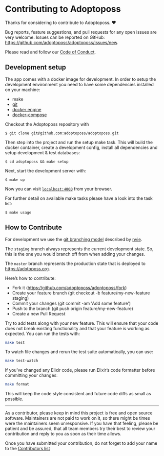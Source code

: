 # Contributing to Adoptoposs

Thanks for considering to contribute to Adoptoposs. ❤

Bug reports, feature suggestions, and pull requests for any open issues are very welcome. Issues can be reported on GitHub: https://github.com/adoptoposs/adoptoposs/issues/new.

Please read and follow our [Code of Conduct](https://github.com/adoptoposs/adoptoposs/blob/master/CODE_OF_CONDUCT.md).

## Development setup

The app comes with a docker image for development. 
In order to setup the development environment you need to have some dependencies installed on your machine:

- make
- [git](https://git-scm.com/downloads)
- [docker engine](https://docs.docker.com/install/)
- [docker-compose](https://docs.docker.com/compose/install/)

Checkout the Adoptoposs repository with

```
$ git clone git@github.com:adoptoposs/adoptoposs.git
```

Then step into the project and run the setup make task. This will build the docker container, create a development config, install all dependencies and setup development & test databases:

```
$ cd adoptoposs && make setup
```

Next, start the development server with:

```
$ make up
```

Now you can visit [`localhost:4000`](http://localhost:4000) from your browser.


For further detail on available make tasks please have a look into the task list:

```
$ make usage
```

## How to Contribute

For development we use the [git branching model](http://nvie.com/posts/a-successful-git-branching-model) described by [nvie](https://github.com/nvie).

The `staging` branch always represents the current development state. 
So, this is the one you would branch off from when adding your changes.

The `master` branch represents the production state that is deployed to https://adotoposs.org.

Here’s how to contribute:

* Fork it (https://github.com/adoptoposs/adoptoposs/fork)
* Create your feature branch (git checkout -b feature/my-new-feature staging)
* Commit your changes (git commit -am 'Add some feature')
* Push to the branch (git push origin feature/my-new-feature)
* Create a new Pull Request

Try to add tests along with your new feature. This will ensure that your code does not break existing functionality and that your feature is working as expected. You can run the tests with:

```bash
make test
```

To watch file changes and rerun the test suite automatically, you can use:

```bash
make test-watch
```

If you’ve changed any Elixir code, please run Elixir’s code formatter before committing your changes:

```bash
make format
```

This will keep the code style consistent and future code diffs as small as possible.

---------

As a contributor, please keep in mind this project is free and open source software. Maintainers are not paid to work on it, so there might be times were the maintainers seem unresponsive. If you have that feeling, please be patient and be assured, that all team members try their best to review your contribution and reply to you as soon as their time allows.

Once you have submitted your contribution, do not forget to add your name to the [Contributors list](CONTRIBUTORS.md)

